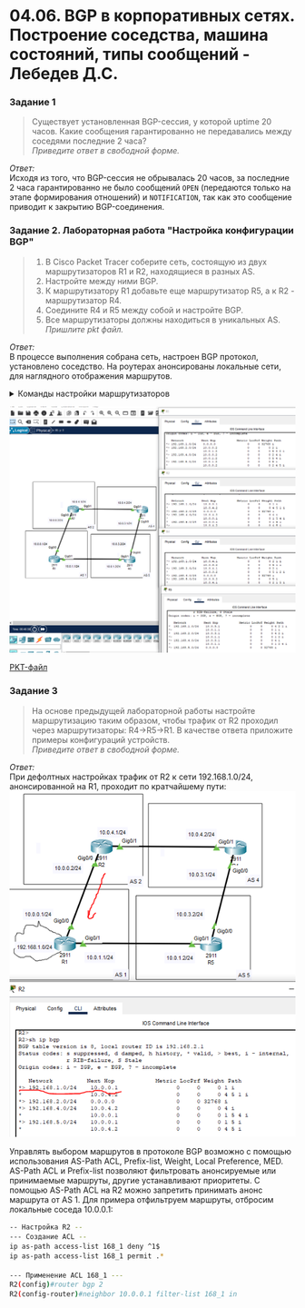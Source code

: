 # 04.06. BGP в корпоративных сетях. Построение соседства, машина состояний, типы сообщений - Лебедев Д.С.
### Задание 1
> Существует установленная BGP-сессия, у которой uptime 20 часов. Какие сообщения гарантированно не передавались между соседями последние 2 часа?  
> *Приведите ответ в свободной форме.*

*Ответ:*  
Исходя из того, что BGP-сессия не обрывалась 20 часов, за последние 2 часа гарантированно не было сообщений `OPEN` (передаются только на этапе формирования отношений) и `NOTIFICATION`, так как это сообщение приводит к закрытию BGP-соединения.
### Задание 2. Лабораторная работа "Настройка конфигурации BGP"
> 1. В Cisco Packet Tracer соберите сеть, состоящую из двух маршрутизаторов R1 и R2, находящиеся в разных AS.
> 2. Настройте между ними BGP.
> 3. К маршрутизатору R1 добавьте еще маршрутизатор R5, а к R2 - маршрутизатор R4.
> 4. Соедините R4 и R5 между собой и настройте BGP.
> 5. Все маршрутизаторы должны находиться в уникальных AS.
> *Пришлите pkt файл.*

*Ответ:*  
В процессе выполнения собрана сеть, настроен BGP протокол, установлено соседство. На роутерах анонсированы локальные сети, для наглядного отображения маршрутов.

<details>
<summary>Команды настройки маршрутизаторов</summary>

```bash
-- Настройка R1 --
R1(config)#int gi0/0
R1(config-if)#ip addr 10.0.0.1 255.255.255.0
R1(config-if)#no sh
R1(config-router)#int gi0/1
R1(config-if)#ip addr 10.0.1.1 255.255.255.0
R1(config-if)#no sh
R1(config)#int loo0
R1(config-if)#ip addr 192.168.1.1 255.255.255.0

R1(config-if)#router bgp 1
R1(config-router)#neighbor 10.0.0.2 remote-as 2
R1(config-router)#neighbor 10.0.1.2 remote-as 5
R1(config-router)#network 192.168.1.0 mask 255.255.255.0


-- Настройка R2 --
R2(config)#int gi0/0
R2(config-if)#ip addr 10.0.0.2 255.255.255.0
R2(config-if)#no sh
R2(config)#int gi0/1
R2(config-if)#ip addr 10.0.4.1 255.255.255.0
R2(config-if)#no sh
R2(config)#int loo0
R2(config-if)#ip addr 192.168.2.1 255.255.255.0

R2(config-if)#router bgp 2
R2(config-router)#neighbor 10.0.0.1 remote-as 1
R2(config-router)#neighbor 10.0.4.2 remote-as 4
R2(config-router)#network 192.168.2.0 mask 255.255.255.0

-- Настройка R4 --
R4(config)#int gi0/1
R4(config-if)#ip addr 10.0.4.2 255.255.255.0
R4(config-if)#no sh
R4(config-if)#int gi0/0
R4(config-if)#ip addr 10.0.3.1 255.255.255.0
R4(config-if)#no sh
R4(config)#int loo0
R4(config-if)#ip addr 192.168.4.1 255.255.255.0

R4(config-if)#router bgp 4
R4(config-router)#neighbor 10.0.3.2 remote-as 5
R4(config-router)#neighbor 10.0.4.1 remote-as 2
R4(config-router)#network 192.168.4.0 mask 255.255.255.0

-- Настройка R5 --
R5(config)#int gi0/1
R5(config-if)#ip addr 10.0.1.2 255.255.255.0
R5(config-if)#no sh
R5(config)#int gi0/0
R5(config-if)#ip addr 10.0.3.2 255.255.255.0
R5(config-if)#no sh
R5(config-if)#ip addr 192.168.5.1 255.255.255.0

R5(config-if)#router bgp 5
R5(config-router)#neighbor 10.0.3.1 remote-as 4
R5(config-router)#neighbor 10.0.1.1 remote-as 1
R5(config-router)#network 192.168.5.0 mask 255.255.255.0

--
R(config)#sh ip bgp neighbor
R(config)#sh ip bgp
```
</details>

![](_attachments/0406-02-01.png)  

[PKT-файл](_attachments/0406-02-00.pkt)  
### Задание 3
> На основе предыдущей лабораторной работы настройте маршрутизацию таким образом, чтобы трафик от R2 проходил через маршрутизаторы: R4->R5->R1. В качестве ответа приложите примеры конфигураций устройств.   
> *Приведите ответ в свободной форме.*

*Ответ:*  
При дефолтных настройках трафик от R2 к сети 192.168.1.0/24, анонсированной на R1, проходит по кратчайшему пути:  
![](_attachments/0406-03-01.png)  

Управлять выбором маршрутов в протоколе BGP возможно с помощью использования AS-Path ACL, Prefix-list, Weight, Local Preference, MED.  
AS-Path ACL и Prefix-list позволяют фильтровать анонсируемые или принимаемые маршруты, другие устанавливают приоритеты.
С помощью AS-Path ACL на R2 можно запретить принимать анонс маршрута от AS 1. Для примера отфильтруем маршруты, отбросим локальные соседа 10.0.0.1: 
```sh
-- Настройка R2 --
--- Создание ACL --
ip as-path access-list 168_1 deny ^1$
ip as-path access-list 168_1 permit .*

--- Применение ACL 168_1 ---
R2(config)#router bgp 2
R2(config-router)#neighbor 10.0.0.1 filter-list 168_1 in
```

